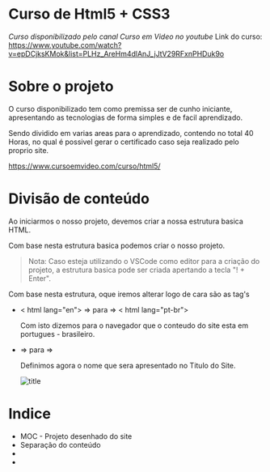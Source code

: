 # Curso de Html5 + CSS3
_Curso disponibilizado pelo canal Curso em Video no youtube_ 
Link do curso: https://www.youtube.com/watch?v=epDCjksKMok&list=PLHz_AreHm4dlAnJ_jJtV29RFxnPHDuk9o

# Sobre o projeto

O curso disponibilizado tem como premissa ser de cunho iniciante, apresentando as tecnologias de forma simples e de facil aprendizado.

Sendo dividido em varias areas para o aprendizado, contendo no total 40 Horas, no qual é possivel gerar o certificado caso seja realizado pelo proprio site. 

https://www.cursoemvideo.com/curso/html5/

# Divisão de conteúdo

Ao iniciarmos o nosso projeto, devemos criar a nossa estrutura basica HTML.

<!DOCTYPE html>
<html lang="en">
<head>
    <meta charset="UTF-8">
    <meta http-equiv="X-UA-Compatible" content="IE=edge">
    <meta name="viewport" content="width=device-width, initial-scale=1.0">
    <title>Document</title>
</head>
<body>
    
</body>
</html>

Com base nesta estrutura basica podemos criar o nosso projeto.

>Nota: Caso esteja utilizando o VSCode como editor para a criação do projeto, a estrutura basica pode ser criada apertando a tecla "! + Enter".

Com base nesta estrutura, oque iremos alterar logo de cara são as tag's 
- < html lang="en"> => para => < html lang="pt-br">
  
  Com isto dizemos para o navegador que o conteudo do site esta em portugues - brasileiro.

- <title>Document</title> => para => <title>Tudo sobre Google Glass</title>

  Definimos agora o nome que sera apresentado no Titulo do Site.
  
  ![title](https://user-images.githubusercontent.com/37333531/160200272-11cbd568-0387-45c6-b172-e1aeaef59255.jpg)

  
 
# Indice

- MOC - Projeto desenhado do site
- Separação do conteúdo
- 
- 

